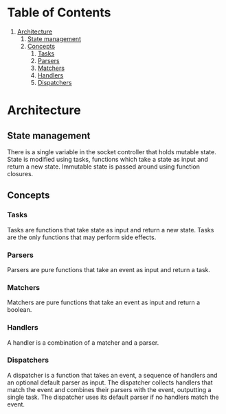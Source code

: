 
# Table of Contents

1.  [Architecture](#org9884d41)
    1.  [State management](#org4c5cfcf)
    2.  [Concepts](#orgdf05378)
        1.  [Tasks](#org37064b9)
        2.  [Parsers](#orgfee1f45)
        3.  [Matchers](#org9001f67)
        4.  [Handlers](#org5605fc6)
        5.  [Dispatchers](#orge8f6bcd)


<a id="org9884d41"></a>

# Architecture


<a id="org4c5cfcf"></a>

## State management

There is a single variable in the socket controller that holds mutable
state. State is modified using tasks, functions which take a state as
input and return a new state. Immutable state is passed around using
function closures.


<a id="orgdf05378"></a>

## Concepts


<a id="org37064b9"></a>

### Tasks

Tasks are functions that take state as input and return a new
state. Tasks are the only functions that may perform side effects.


<a id="orgfee1f45"></a>

### Parsers

Parsers are pure functions that take an event as input and return a
task.


<a id="org9001f67"></a>

### Matchers

Matchers are pure functions that take an event as input and return a
boolean.


<a id="org5605fc6"></a>

### Handlers

A handler is a combination of a matcher and a parser.


<a id="orge8f6bcd"></a>

### Dispatchers

A dispatcher is a function that takes an event, a sequence of handlers
and an optional default parser as input. The dispatcher collects
handlers that match the event and combines their parsers with the
event, outputting a single task. The dispatcher uses its default
parser if no handlers match the event.

